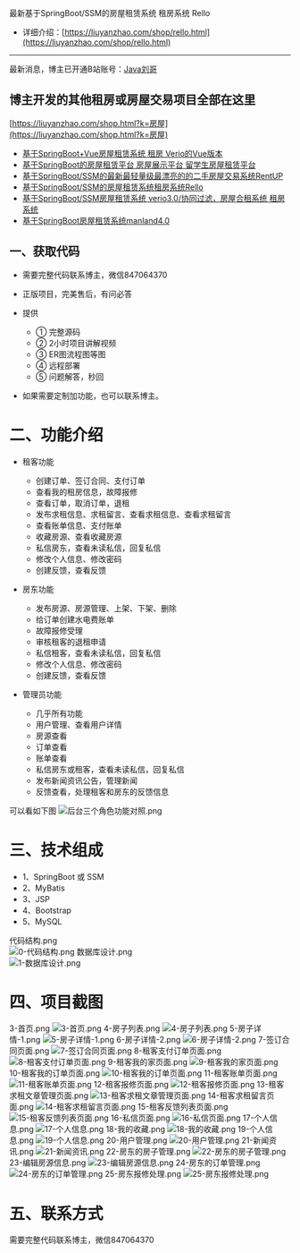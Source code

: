 最新基于SpringBoot/SSM的房屋租赁系统 租房系统 Rello
- 详细介绍：[https://liuyanzhao.com/shop/rello.html](https://liuyanzhao.com/shop/rello.html)

<hr/> 

最新消息，博主已开通B站账号：[Java刘哥](https://space.bilibili.com/160340478)


## 博主开发的其他租房或房屋交易项目全部在这里 <br/>
[https://liuyanzhao.com/shop.html?k=房屋](https://liuyanzhao.com/shop.html?k=房屋)
- [基于SpringBoot+Vue房屋租赁系统 租房 Verio的Vue版本](https://liuyanzhao.com/shop/verio-vue.html)
- [基于SpringBoot的房屋租赁平台 房屋展示平台 留学生房屋租赁平台](https://liuyanzhao.com/shop/housekey.html)
- [基于SpringBoot/SSM的最新最轻量级最漂亮的的二手房屋交易系统RentUP](https://liuyanzhao.com/shop/rentup.html)
- [基于SpringBoot/SSM的房屋租赁系统租房系统Rello](https://liuyanzhao.com/shop/rello.html)
- [基于SpringBoot/SSM房屋租赁系统 verio3.0/协同过滤，房屋合租系统 租房系统](https://liuyanzhao.com/shop/verio.html)
- [基于SpringBoot房屋租赁系统manland4.0](https://liuyanzhao.com/shop/manland.html)

## 一、获取代码
- 需要完整代码联系博主，微信847064370
- 正版项目，完美售后，有问必答
- 提供 
    - ① 完整源码 
    - ② 2小时项目讲解视频 
    - ③ ER图流程图等图 
    - ④ 远程部署 
    - ⑤ 问题解答，秒回

- 如果需要定制加功能，也可以联系博主。

# 二、功能介绍
- 租客功能
  - 创建订单、签订合同、支付订单
  - 查看我的租房信息，故障报修
  - 查看订单，取消订单，退租
  - 发布求租信息、求租留言、查看求租信息、查看求租留言
  - 查看账单信息、支付账单
  - 收藏房源、查看收藏房源
  - 私信房东，查看未读私信，回复私信
  - 修改个人信息、修改密码
  - 创建反馈，查看反馈

- 房东功能
  - 发布房源、房源管理、上架、下架、删除
  - 给订单创建水电费账单
  - 故障报修受理
  - 审核租客的退租申请
  - 私信租客，查看未读私信，回复私信
  - 修改个人信息、修改密码
  - 创建反馈，查看反馈

- 管理员功能
  - 几乎所有功能
  - 用户管理、查看用户详情
  - 房源查看
  - 订单查看
  - 账单查看
  - 私信房东或租客，查看未读私信，回复私信
  - 发布新闻资讯公告，管理新闻
  - 反馈查看，处理租客和房东的反馈信息

可以看如下图
![后台三个角色功能对照.png](img/2-后台三个角色功能对照.png)


# 三、技术组成
- 1、SpringBoot 或 SSM
- 2、MyBatis
- 3、JSP
- 4、Bootstrap
- 5、MySQL

代码结构.png <br/>
![0-代码结构.png](img/0-代码结构.png)
数据库设计.png <br/>
![1-数据库设计.png](img/1-数据库设计.png)


# 四、项目截图
3-首页.png
![3-首页.png](img/3-首页.png)
4-房子列表.png
![4-房子列表.png](img/4-房子列表.png)
5-房子详情-1.png
![5-房子详情-1.png](img/5-房子详情-1.png)
6-房子详情-2.png
![6-房子详情-2.png](img/6-房子详情-2.png)
7-签订合同页面.png
![7-签订合同页面.png](img/7-签订合同页面.png)
8-租客支付订单页面.png
![8-租客支付订单页面.png](img/8-租客支付订单页面.png)
9-租客我的家页面.png
![9-租客我的家页面.png](img/9-租客我的家页面.png)
10-租客我的订单页面.png
![10-租客我的订单页面.png](img/10-租客我的订单页面.png)
11-租客账单页面.png
![11-租客账单页面.png](img/11-租客账单页面.png)
12-租客报修页面.png
![12-租客报修页面.png](img/12-租客报修页面.png)
13-租客求租文章管理页面.png
![13-租客求租文章管理页面.png](img/13-租客求租文章管理页面.png)
14-租客求租留言页面.png
![14-租客求租留言页面.png](img/14-租客求租留言页面.png)
15-租客反馈列表页面.png
![15-租客反馈列表页面.png](img/15-租客反馈列表页面.png)
16-私信页面.png
![16-私信页面.png](img/16-私信页面.png)
17-个人信息.png
![17-个人信息.png](img/17-个人信息.png)
18-我的收藏.png
![18-我的收藏.png](img/18-我的收藏.png)
19-个人信息.png
![19-个人信息.png](img/19-个人信息.png)
20-用户管理.png
![20-用户管理.png](img/20-用户管理.png)
21-新闻资讯.png
![21-新闻资讯.png](img/21-新闻资讯.png)
22-房东的房子管理.png
![22-房东的房子管理.png](img/22-房东的房子管理.png)
23-编辑房源信息.png
![23-编辑房源信息.png](img/23-编辑房源信息.png)
24-房东的订单管理.png
![24-房东的订单管理.png](img/24-房东的订单管理.png)
25-房东报修处理.png
![25-房东报修处理.png](img/25-房东报修处理.png)

# 五、联系方式
需要完整代码联系博主，微信847064370


